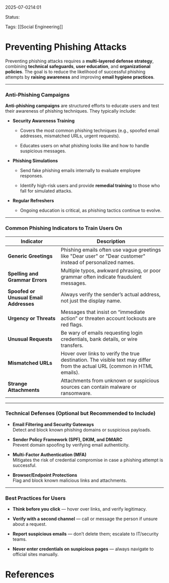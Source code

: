 
2025-07-0214:01

Status:

Tags: [[Social Engineering]]


# Preventing Phishing Attacks

Preventing phishing attacks requires a **multi-layered defense strategy**, combining **technical safeguards**, **user education**, and **organizational policies**. The goal is to reduce the likelihood of successful phishing attempts by **raising awareness** and improving **email hygiene practices**.

---

### Anti-Phishing Campaigns

**Anti-phishing campaigns** are structured efforts to educate users and test their awareness of phishing techniques. They typically include:

- **Security Awareness Training**
    
    - Covers the most common phishing techniques (e.g., spoofed email addresses, mismatched URLs, urgent requests).
        
    - Educates users on what phishing looks like and how to handle suspicious messages.
        
- **Phishing Simulations**
    
    - Send fake phishing emails internally to evaluate employee responses.
        
    - Identify high-risk users and provide **remedial training** to those who fall for simulated attacks.
        
- **Regular Refreshers**
    
    - Ongoing education is critical, as phishing tactics continue to evolve.
        

---

### Common Phishing Indicators to Train Users On

|Indicator|Description|
|---|---|
|**Generic Greetings**|Phishing emails often use vague greetings like "Dear user" or "Dear customer" instead of personalized names.|
|**Spelling and Grammar Errors**|Multiple typos, awkward phrasing, or poor grammar often indicate fraudulent messages.|
|**Spoofed or Unusual Email Addresses**|Always verify the sender’s actual address, not just the display name.|
|**Urgency or Threats**|Messages that insist on “immediate action” or threaten account lockouts are red flags.|
|**Unusual Requests**|Be wary of emails requesting login credentials, bank details, or wire transfers.|
|**Mismatched URLs**|Hover over links to verify the true destination. The visible text may differ from the actual URL (common in HTML emails).|
|**Strange Attachments**|Attachments from unknown or suspicious sources can contain malware or ransomware.|

---

### Technical Defenses (Optional but Recommended to Include)

- **Email Filtering and Security Gateways**  
    Detect and block known phishing domains or suspicious payloads.
    
- **Sender Policy Framework (SPF), DKIM, and DMARC**  
    Prevent domain spoofing by verifying email authenticity.
    
- **Multi-Factor Authentication (MFA)**  
    Mitigates the risk of credential compromise in case a phishing attempt is successful.
    
- **Browser/Endpoint Protections**  
    Flag and block known malicious links and attachments.
    

---

### Best Practices for Users

- **Think before you click** — hover over links, and verify legitimacy.
    
- **Verify with a second channel** — call or message the person if unsure about a request.
    
- **Report suspicious emails** — don’t delete them; escalate to IT/security teams.
    
- **Never enter credentials on suspicious pages** — always navigate to official sites manually.

# References